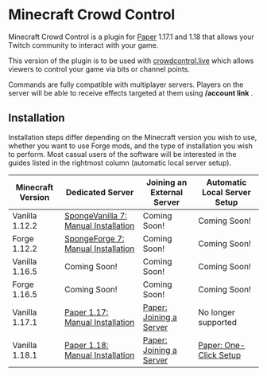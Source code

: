 # Minecraft Crowd Control

Minecraft Crowd Control is a plugin for [Paper](https://papermc.io/) 1.17.1 and 1.18 that allows
your Twitch community to interact with your game.

This version of the plugin is to be used with [crowdcontrol.live](https://crowdcontrol.live) which
allows viewers to control your game via bits or channel points.

Commands are fully compatible with multiplayer servers. Players on the server will be able to
receive effects targeted at them using **/account link <username>**.

## Installation

Installation steps differ depending on the Minecraft version you wish to use, whether you want to
use Forge mods, and the type of installation you wish to perform. Most casual users of the software
will be interested in the guides listed in the rightmost column (automatic local server setup).

| Minecraft Version | Dedicated Server                                                                      | Joining an External Server                                  | Automatic Local Server Setup                        |
|-------------------|---------------------------------------------------------------------------------------|-------------------------------------------------------------|-----------------------------------------------------|
| Vanilla 1.12.2    | [SpongeVanilla 7: Manual Installation](guides/spongevanilla_7_manual_installation.md) | Coming Soon!                                                | Coming Soon!                                        |
| Forge 1.12.2      | [SpongeForge 7: Manual Installation](guides/spongeforge_7_manual_installation.md)     | Coming Soon!                                                | Coming Soon!                                        |
| Vanilla 1.16.5    | Coming Soon!                                                                          | Coming Soon!                                                | Coming Soon!                                        |
| Forge 1.16.5      | Coming Soon!                                                                          | Coming Soon!                                                | Coming Soon!                                        |
| Vanilla 1.17.1    | [Paper 1.17: Manual Installation](guides/paper_1.17_manual_installation.md)           | [Paper: Joining a Server](guides/paper_joining_a_server.md) | No longer supported                                 |
| Vanilla 1.18.1    | [Paper 1.18: Manual Installation](guides/paper_1.18_manual_installation.md)           | [Paper: Joining a Server](guides/paper_joining_a_server.md) | [Paper: One-Click Setup](guides/paper_one_click.md) |
